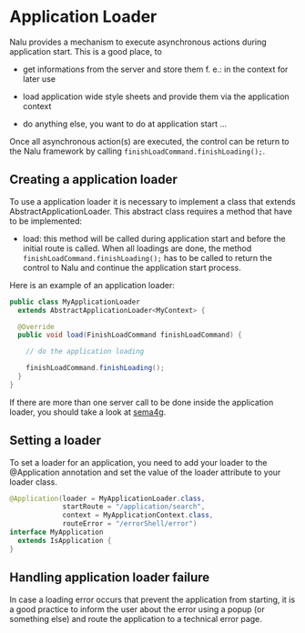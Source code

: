 # Application Loader
Nalu provides a mechanism to execute asynchronous actions during application start. This is a good place, to

* get informations from the server and store them f. e.: in the context for later use

* load application wide style sheets and provide them via the application context

* do anything else, you want to do at application start ...

Once all asynchronous action(s) are executed, the control can be return to the Nalu framework by calling ```finishLoadCommand.finishLoading();```.

## Creating a application loader
To use a application loader it is necessary to implement a class that extends AbstractApplicationLoader. This abstract class requires a method that have to be implemented:

* load: this method will be called during application start and before the initial route is called. When all loadings are done, the method ```finishLoadCommand.finishLoading();``` has to be called to return the control to Nalu and continue the application start process.

Here is an example of an application loader:

```Java
public class MyApplicationLoader
  extends AbstractApplicationLoader<MyContext> {

  @Override
  public void load(FinishLoadCommand finishLoadCommand) {

    // do the application loading

    finishLoadCommand.finishLoading();
  }
}
```
If there are more than one server call to be done inside the application loader, you should take a look at [sema4g](https://github.com/mvp4g/sema4g).

## Setting a loader
To set a loader for an application, you need to add your loader to the @Application annotation and set the value of the loader attribute to your loader class.

```Java
@Application(loader = MyApplicationLoader.class,
             startRoute = "/application/search",
             context = MyApplicationContext.class,
             routeError = "/errorShell/error")
interface MyApplication
  extends IsApplication {
}
```

## Handling application loader failure
In case a loading error occurs that prevent the application from starting, it is a good practice to inform the user about the error using a popup (or something else) and route the application to a technical error page.
